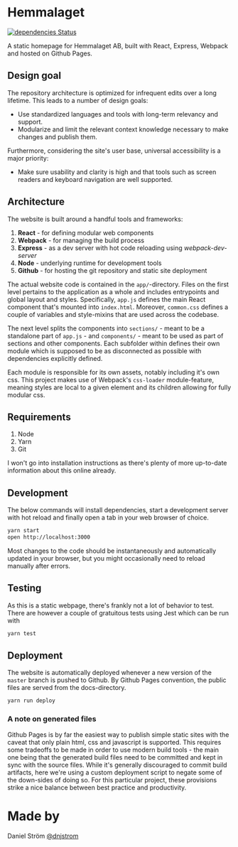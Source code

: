 Hemmalaget
==========

[![dependencies Status](https://david-dm.org/hemmalaget/hemmalaget/status.svg)](https://david-dm.org/hemmalaget/hemmalaget)

A static homepage for Hemmalaget AB, built with React, Express, Webpack and hosted on Github Pages.


## Design goal

The repository architecture is optimized for infrequent edits over a long lifetime. This leads to a number of design goals:

* Use standardized languages and tools with long-term relevancy and support.
* Modularize and limit the relevant context knowledge necessary to make changes and publish them.

Furthermore, considering the site's user base, universal accessibility is a major priority:

* Make sure usability and clarity is high and that tools such as screen readers and keyboard navigation are well supported.


## Architecture

The website is built around a handful tools and frameworks:

1. **React** - for defining modular web components
2. **Webpack** - for managing the build process
3. **Express** - as a dev server with hot code reloading using *webpack-dev-server*
4. **Node** - underlying runtime for development tools
5. **Github** - for hosting the git repository and static site deployment

The actual website code is contained in the `app/`-directory. Files on the first level pertains to the application as a whole and includes entrypoints and global layout and styles. Specifically, `app.js` defines the main React component that's mounted into `index.html`. Moreover, `common.css` defines a couple of variables and style-mixins that are used across the codebase.

The next level splits the components into `sections/` - meant to be a standalone part of `app.js` - and `components/` - meant to be used as part of sections and other components. Each subfolder within defines their own module which is supposed to be as disconnected as possible with dependencies explicitly defined.

Each module is responsible for its own assets, notably including it's own css. This project makes use of Webpack's `css-loader` module-feature, meaning styles are local to a given element and its children allowing for fully modular css.


## Requirements

1. Node
2. Yarn
3. Git

I won't go into installation instructions as there's plenty of more up-to-date information about this online already.


## Development

The below commands will install dependencies, start a development server with hot reload and finally open a tab in your web browser of choice.

```bash
yarn start
open http://localhost:3000
```

Most changes to the code should be instantaneously and automatically updated in your browser, but you might occasionally need to reload manually after errors.


## Testing

As this is a static webpage, there's frankly not a lot of behavior to test. There are however a couple of gratuitous tests using Jest which can be run with

```bash
yarn test
```


## Deployment

The website is automatically deployed whenever a new version of the `master` branch is pushed to Github. By Github Pages convention, the public files are served from the docs-directory.

```bash
yarn run deploy
```

### A note on generated files

Github Pages is by far the easiest way to publish simple static sites with the caveat that only plain html, css and javascript is supported. This requires some tradeoffs to be made in order to use modern build tools - the main one being that the generated build files need to be committed and kept in sync with the source files. While it's generally discouraged to commit build artifacts, here we're using a custom deployment script to negate some of the down-sides of doing so. For this particular project, these provisions strike a nice balance between best practice and productivity.


# Made by
Daniel Ström [@dnjstrom](https://www.linkedin.com/in/dnjstrom/)
